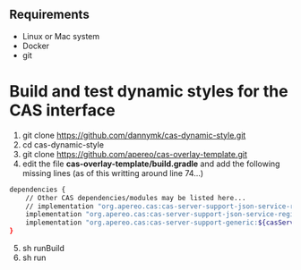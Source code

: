 ## Requirements
 - Linux or Mac system
 - Docker
 - git

# Build and test dynamic styles for the CAS interface

1. git clone https://github.com/dannymk/cas-dynamic-style.git
2. cd cas-dynamic-style
3. git clone https://github.com/apereo/cas-overlay-template.git
4. edit the file __cas-overlay-template/build.gradle__ and add the following missing lines (as of this writting around line 74...)
```sh
dependencies {
    // Other CAS dependencies/modules may be listed here...
    // implementation "org.apereo.cas:cas-server-support-json-service-registry:${casServerVersion}"
    implementation "org.apereo.cas:cas-server-support-json-service-registry:${casServerVersion}"
    implementation "org.apereo.cas:cas-server-support-generic:${casServerVersion}"    
}
```
5. sh runBuild
6. sh run